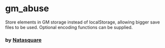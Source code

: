 # gm_abuse

Store elements in GM storage instead of localStorage, allowing bigger save files to be used. Optional encoding functions can be supplied.

### by [Natasquare](https://nat.is-a.dev)
